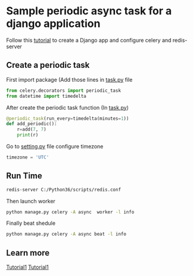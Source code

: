 # Sample periodic async task for a django application

Follow this [tutorial](https://github.com/geek3000/async_task_django) to create a Django app and configure celery and redis-server


## Create a periodic task
First import package (Add those lines in [task.py]() file
```python
from celery.decorators import periodic_task
from datetime import timedelta
```
After create the periodic task function (In [task.py]())
```python
@periodic_task(run_every=timedelta(minutes=1))
def add_periodic():
    r=add(7, 7)
    print(r)
```
Go to [setting.py]() file configure timezone
```python
timezone = 'UTC'
```
## Run Time
```bash
redis-server C:/Python36/scripts/redis.conf
```
Then launch worker
```bash
python manage.py celery -A async  worker -l info
```
Finally beat shedule
```bash
python manage.py celery -A async beat -l info
```
## Learn more
[Tutorial1](https://djangopy.org/how-to/handle-asynchronous-tasks-with-celery-and-django#periodic-tasks)
[Tutorial1]([Tutorial1](https://djangopy.org/how-to/handle-asynchronous-tasks-with-celery-and-django#periodic-tasks)
)
